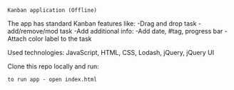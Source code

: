 ``` 
Kanban application (Offline)
``` 
The app has standard Kanban features like:
-Drag and drop task
-add/remove/mod task
-Add additional info: 
-Add date, #tag, progress bar
-Attach color label to the task

Used technologies: 
JavaScript, HTML, CSS, Lodash, jQuery, jQuery UI

Clone this repo locally and run:

``` 
to run app - open index.html

```

